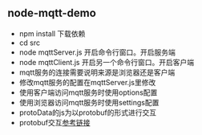## node-mqtt-demo
- npm install 下载依赖
- cd src
- node mqttServer.js 开启命令行窗口。开启服务端
- node mqttClient.js 开启另一个命令行窗口。开启客户端
- mqtt服务的连接需要说明来源是浏览器还是客户端
- 修改mqtt服务的配置在mqttServer.js里修改
- 使用客户端访问mqtt服务时使用options配置
- 使用浏览器访问mqtt服务时使用settings配置
- protoData的js为以protobuf的形式进行交互
- protobuf交互[参考链接](https://segmentfault.com/a/1190000018161715)